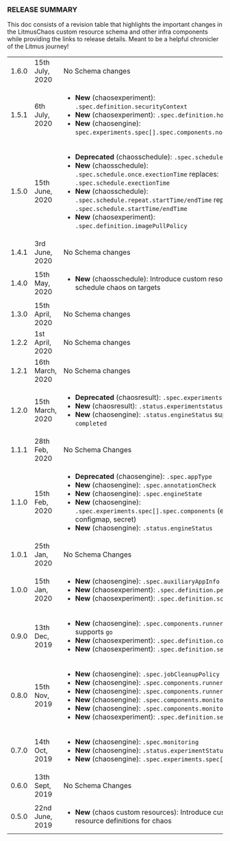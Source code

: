### RELEASE SUMMARY

This doc consists of a revision table that highlights the important changes in the LitmusChaos custom resource schema and other infra components 
while providing the links to release details. Meant to be a helpful chronicler of the Litmus journey! 

<table>
 <tr>
   <td>1.6.0</td>
   <td>15th July, 2020</td>
   <td>No Schema changes</td>
   <td><a href="https://github.com/litmuschaos/litmus/releases/tag/1.6.0">Release Notes</a></td>
   <td><a href="https://docs.litmuschaos.io/docs/getstarted">Documentation</a></td>
   <td>N/A</td>
   <td><a href="https://github.com/litmuschaos/chaos-charts/releases/tag/1.6.0">Chaos Charts Bundle</a></td>
 </tr>

 <tr>
   <td>1.5.1</td>
   <td>6th July, 2020</td>
   <td> 
     <ul>
       <li><b>New</b> (chaosexperiment): <code>.spec.definition.securityContext</code></li>
       <li><b>New</b> (chaosexperiment): <code>.spec.definition.hostPID</code></li>
       <li><b>New</b> (chaosengine): <code>spec.experiments.spec[].spec.components.nodeSelector</code></li>
     </ul>
   </td>
   <td><a href="https://github.com/litmuschaos/litmus/releases/tag/1.5.1">Release Notes</a></td>
   <td><a href="https://docs.litmuschaos.io/docs/getstarted">Documentation</a></td>
   <td>N/A</td>
   <td><a href="https://github.com/litmuschaos/chaos-charts/releases/tag/1.5.0">Chaos Charts Bundle</a></td>
 </tr>
 
 <tr>
   <td>1.5.0</td>
   <td>15th June, 2020</td>
   <td> 
     <ul>
       <li><b>Deprecated</b> (chaosschedule): <code>.spec.schedule.type</code></li>
       <li><b>New</b> (chaosschedule): <code>.spec.schedule.once.exectionTime</code> replaces: <code>.spec.schedule.exectionTime</code></li>
       <li><b>New</b> (chaosschedule): <code>.spec.schedule.repeat.startTime/endTime</code> replaces: <code>.spec.schedule.startTime/endTime</code></li>
       <li><b>New</b> (chaosexperiment): <code>.spec.definition.imagePullPolicy</code></li>
     </ul>
   </td>
   <td><a href="https://github.com/litmuschaos/litmus/releases/tag/1.5.0">Release Notes</a></td>
   <td><a href="https://docs.litmuschaos.io/docs/getstarted">Documentation</a></td>
   <td>N/A</td>
   <td><a href="https://github.com/litmuschaos/chaos-charts/releases/tag/1.5.0">Chaos Charts Bundle</a></td>
 </tr>


 <tr>
   <td>1.4.1</td>
   <td>3rd June, 2020</td>
   <td>No Schema changes</td>
   <td><a href="https://github.com/litmuschaos/litmus/releases/tag/1.4.1">Release Notes</a></td>
   <td><a href="https://docs.litmuschaos.io/docs/1.4.0/getstarted/">Documentation</a></td>
   <td>N/A</td>
   <td><a href="https://github.com/litmuschaos/chaos-charts/releases/tag/1.4.1">Chaos Charts Bundle</a></td>
 </tr>

 <tr>
   <td>1.4.0</td>
   <td>15th May, 2020</td>
   <td> 
     <ul>
       <li><b>New</b> (chaosschedule): Introduce custom resource to schedule chaos on targets</li>
     </ul>
   </td>
   <td><a href="https://github.com/litmuschaos/litmus/releases/tag/1.4.0">Release Notes</a></td>
   <td><a href="https://docs.litmuschaos.io/docs/1.4.0/getstarted/">Documentation</a></td>
   <td>N/A</td>
   <td><a href="https://github.com/litmuschaos/chaos-charts/releases/tag/1.4.0">Chaos Charts Bundle</a></td>
 </tr>

 <tr>
   <td>1.3.0</td>
   <td>15th April, 2020</td>
   <td>No Schema changes</td>
   <td><a href="https://github.com/litmuschaos/litmus/releases/tag/1.3.0">Release Notes</a></td>
   <td><a href="https://docs.litmuschaos.io/docs/getstarted">Documentation</a></td>
   <td>N/A</td>
   <td><a href="https://github.com/litmuschaos/chaos-charts/releases/tag/1.3.0">Chaos Charts Bundle</a></td>
 </tr>

 <tr>
   <td>1.2.2</td>
   <td>1st April, 2020</td>
   <td>No Schema changes</td>
   <td><a href="https://github.com/litmuschaos/litmus/releases/tag/1.2.2">Release Notes</a></td>
   <td><a href="https://docs.litmuschaos.io/docs/1.2.0/getstarted">Documentation</a></td>
   <td>N/A</td>
   <td><a href="https://github.com/litmuschaos/chaos-charts/releases/tag/1.2.2">Chaos Charts Bundle</a></td>
 </tr>

 <tr>
   <td>1.2.1</td>
   <td>16th March, 2020</td>
   <td>No Schema changes</td>
   <td><a href="https://github.com/litmuschaos/litmus/releases/tag/1.2.1">Release Notes</a></td>
   <td><a href="https://docs.litmuschaos.io/docs/1.2.0/getstarted">Documentation</a></td>
   <td>N/A</td>
   <td><a href="https://github.com/litmuschaos/chaos-charts/releases/tag/1.2.1">Chaos Charts Bundle</a></td>
 </tr>
 
 <tr>
   <td>1.2.0</td>
   <td>15th March, 2020</td>
   <td> 
     <ul>
       <li><b>Deprecated</b> (chaosresult): <code>.spec.experimentstatus</code></li>
       <li><b>New</b> (chaosresult): <code>.status.experimentstatus</code></li>
       <li><b>New</b> (chaosengine): <code>.status.engineStatus</code> supports: <code>completed</code></li>
     </ul>
   </td>
   <td><a href="https://github.com/litmuschaos/litmus/releases/tag/1.2.0">Release Notes</a></td>
   <td><a href="https://docs.litmuschaos.io/docs/getstarted">Documentation</a></td>
   <td><a href="https://blog.mayadata.io/litmus/litmuschaos-1.2-makes-chaos-eventful">Blog</a></td>
   <td><a href="https://github.com/litmuschaos/chaos-charts/releases/tag/1.2.0">Chaos Charts Bundle</a></td>
 </tr>

 <tr>
   <td>1.1.1</td>
   <td>28th Feb, 2020</td>
   <td>No Schema Changes</td>
   <td><a href="https://github.com/litmuschaos/litmus/releases/tag/1.1.1">Release Notes</a></td>
   <td><a href="https://docs.litmuschaos.io/docs/1.1.0/getstarted/">Documentation</a></td>
   <td>N/A</td>
   <td><a href="https://github.com/litmuschaos/chaos-charts/releases/tag/1.1.1">Chaos Charts Bundle</a></td>
 </tr>

 <tr>
   <td>1.1.0</td>
   <td>15th Feb, 2020</td>
   <td> 
     <ul>
       <li><b>Deprecated</b> (chaosengine): <code>.spec.appType</code></li>
       <li><b>New</b> (chaosengine): <code>.spec.annotationCheck</code></li>
       <li><b>New</b> (chaosengine): <code>.spec.engineState</code></li>
       <li><b>New</b> (chaosengine): <code>.spec.experiments.spec[].spec.components</code> (env, configmap, secret)</li>
       <li><b>New</b> (chaosengine): <code>.status.engineStatus</code></li>
     </ul>
   </td>
   <td><a href="https://github.com/litmuschaos/litmus/releases/tag/1.1.0">Release Notes</a></td>
   <td><a href="https://docs.litmuschaos.io/docs/1.1.0/getstarted/">Documentation</a></td>
   <td><a href="https://blog.mayadata.io/openebs/litmuschaos-1.1-supports-chaos-abort-more">Blog</a></td>
   <td><a href="https://github.com/litmuschaos/chaos-charts/releases/tag/1.1.0">Chaos Charts Bundle</a></td>
 </tr>

 <tr>
   <td>1.0.1</td>
   <td>25th Jan, 2020</td>
   <td>No Schema Changes</td>
   <td><a href="https://github.com/litmuschaos/litmus/releases/tag/1.0.1">Release Notes</a></td>
   <td><a href="https://docs.litmuschaos.io/docs/1.0.0/getstarted/">Documentation</a></td>
   <td>N/A</td>
   <td>N/A</td>
 </tr>
 
 <tr>
   <td>1.0.0</td>
   <td>15th Jan, 2020</td>
   <td> 
     <ul>
       <li><b>New</b> (chaosengine): <code>.spec.auxiliaryAppInfo</code></li>
       <li><b>New</b> (chaosexperiment): <code>.spec.definition.permissions</code></li>
       <li><b>New</b> (chaosexperiment): <code>.spec.definition.scope</code></li>
     </ul>
   </td>
   <td><a href="https://github.com/litmuschaos/litmus/releases/tag/1.0.0">Release Notes</a></td>
   <td><a href="https://docs.litmuschaos.io/docs/1.0.0/getstarted/">Documentation</a></td>
   <td><a href="https://blog.mayadata.io/openebs/litmuschaos-1.0-polishing-the-stone">Blog</a></td>
   <td>N/A</td>
 </tr>

 <tr>
   <td>0.9.0</td>
   <td>13th Dec, 2019</td>
   <td> 
     <ul>
       <li><b>New</b> (chaosengine): <code>.spec.components.runner.type</code> supports <code>go</code></li>
       <li><b>New</b> (chaosexperiment): <code>.spec.definition.configmaps</code></li>
       <li><b>New</b> (chaosexperiment): <code>.spec.definition.secrets</code></li>
     </ul>
   </td>
   <td><a href="https://github.com/litmuschaos/litmus/releases/tag/0.9.0">Release Notes</a></td>
   <td>N/A</td>
   <td><a href="https://blog.mayadata.io/openebs/litmuschaos-0.9-stabilize-the-chaos">Blog</a></td>
   <td>N/A</td>
 </tr>

 <tr>
   <td>0.8.0</td>
   <td>15th Nov, 2019</td>
   <td> 
     <ul>
       <li><b>New</b> (chaosengine): <code>.spec.jobCleanupPolicy</code></li>
       <li><b>New</b> (chaosengine): <code>.spec.components.runner.type</code></li>
       <li><b>New</b> (chaosengine): <code>.spec.components.runner.image</code></li>
       <li><b>New</b> (chaosengine): <code>.spec.components.monitor.type</code></li>
       <li><b>New</b> (chaosengine): <code>.spec.components.monitor.image</code></li>
       <li><b>New</b> (chaosexperiment): <code>.spec.definition.secrets</code></li>
     </ul>
   </td>
   <td><a href="https://github.com/litmuschaos/litmus/releases/tag/0.8.0">Release Notes</a></td>
   <td>N/A</td>
   <td><a href="https://blog.mayadata.io/openebs/litmuschaos-0.8-community-builds-the-chaoshub">Blog</a></td>
   <td>N/A</td>
 </tr>

 <tr>
   <td>0.7.0</td>
   <td>14th Oct, 2019</td>
   <td> 
     <ul>
       <li><b>New</b> (chaosengine): <code>.spec.monitoring</code></li>
       <li><b>New</b> (chaosengine): <code>.status.experimentStatuses</code></li>
       <li><b>New</b> (chaosengine): <code>.spec.experiments.spec[].spec</code></li>
     </ul>
   </td>
   <td><a href="https://github.com/litmuschaos/litmus/releases/tag/0.7.0">Release Notes</a></td>
   <td>N/A</td>
   <td><a href="https://blog.mayadata.io/openebs/litmuschaos-0.7-streamlines-kubernetes-chaos-engineering">Blog</a></td>
   <td>N/A</td>
 </tr>

 <tr>
   <td>0.6.0</td>
   <td>13th Sept, 2019</td>
   <td>No Schema Changes</td>
   <td><a href="https://github.com/litmuschaos/litmus/releases/tag/0.6.0">Release Notes</a></td>
   <td>N/A</td>
   <td><a href="https://blog.mayadata.io/openebs/kubernetes-chaos-engineering-with-litmuschaos-0.6-release">Blog</a></td>
   <td>N/A</td>
 </tr>

 <tr>
   <td>0.5.0</td>
   <td>22nd June, 2019</td>
   <td>
     <ul>
         <li><b>New</b> (chaos custom resources): Introduce custom resource definitions for chaos</li>
     </ul>
   </td>
   <td>N/A</td>
   <td>N/A</td>
   <td><a href="https://blog.mayadata.io/openebs/providing-chaos-hooks-to-applications-using-litmus-operator">Blog</a></td>
   <td>N/A</td>
 </tr>

</table>

